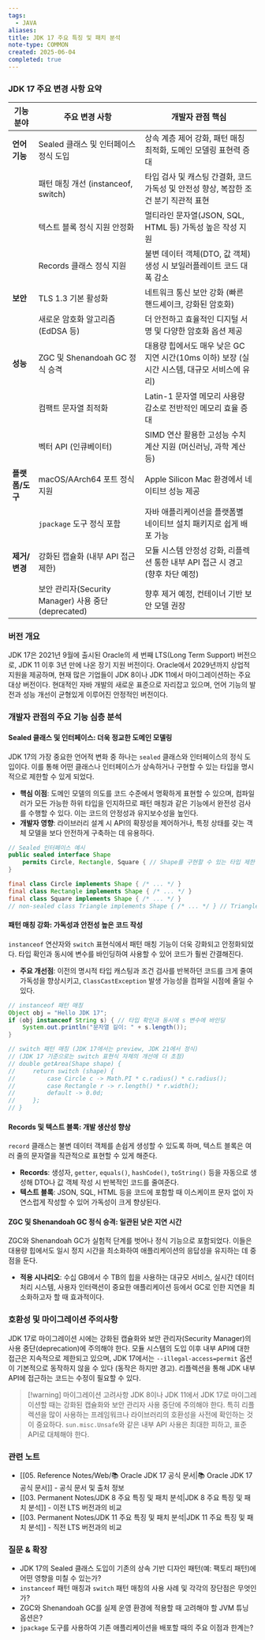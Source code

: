 ```yaml
---
tags:
  - JAVA
aliases: 
title: JDK 17 주요 특징 및 패치 분석
note-type: COMMON
created: 2025-06-04
completed: true
---
```


### JDK 17 주요 변경 사항 요약

| 기능 분야        | 주요 변경 사항                                  | 개발자 관점 핵심                                                                      |
| ---------------- | ----------------------------------------------- | ----------------------------------------------------------------------------------- |
| **언어 기능**      | Sealed 클래스 및 인터페이스 정식 도입             | 상속 계층 제어 강화, 패턴 매칭 최적화, 도메인 모델링 표현력 증대                                 |
|                  | 패턴 매칭 개선 (instanceof, switch)             | 타입 검사 및 캐스팅 간결화, 코드 가독성 및 안전성 향상, 복잡한 조건 분기 직관적 표현                     |
|                  | 텍스트 블록 정식 지원 안정화                      | 멀티라인 문자열(JSON, SQL, HTML 등) 가독성 높은 작성 지원                                       |
|                  | Records 클래스 정식 지원                        | 불변 데이터 객체(DTO, 값 객체) 생성 시 보일러플레이트 코드 대폭 감소                                |
| **보안**         | TLS 1.3 기본 활성화                             | 네트워크 통신 보안 강화 (빠른 핸드셰이크, 강화된 암호화)                                        |
|                  | 새로운 암호화 알고리즘 (EdDSA 등)               | 더 안전하고 효율적인 디지털 서명 및 다양한 암호화 옵션 제공                                     |
| **성능**         | ZGC 및 Shenandoah GC 정식 승격                  | 대용량 힙에서도 매우 낮은 GC 지연 시간(10ms 이하) 보장 (실시간 시스템, 대규모 서비스에 유리)        |
|                  | 컴팩트 문자열 최적화                            | Latin-1 문자열 메모리 사용량 감소로 전반적인 메모리 효율 증대                                     |
|                  | 벡터 API (인큐베이터)                           | SIMD 연산 활용한 고성능 수치 계산 지원 (머신러닝, 과학 계산 등)                                  |
| **플랫폼/도구**  | macOS/AArch64 포트 정식 지원                    | Apple Silicon Mac 환경에서 네이티브 성능 제공                                                 |
|                  | `jpackage` 도구 정식 포함                       | 자바 애플리케이션을 플랫폼별 네이티브 설치 패키지로 쉽게 배포 가능                                   |
| **제거/변경**    | 강화된 캡슐화 (내부 API 접근 제한)              | 모듈 시스템 안정성 강화, 리플렉션 통한 내부 API 접근 시 경고 (향후 차단 예정)                         |
|                  | 보안 관리자(Security Manager) 사용 중단(deprecated) | 향후 제거 예정, 컨테이너 기반 보안 모델 권장                                                    |

### 버전 개요

JDK 17은 2021년 9월에 출시된 Oracle의 세 번째 LTS(Long Term Support) 버전으로, JDK 11 이후 3년 만에 나온 장기 지원 버전이다. Oracle에서 2029년까지 상업적 지원을 제공하며, 현재 많은 기업들이 JDK 8이나 JDK 11에서 마이그레이션하는 주요 대상 버전이다. 현대적인 자바 개발의 새로운 표준으로 자리잡고 있으며, 언어 기능의 발전과 성능 개선이 균형있게 이루어진 안정적인 버전이다.

### 개발자 관점의 주요 기능 심층 분석

#### Sealed 클래스 및 인터페이스: 더욱 정교한 도메인 모델링

JDK 17의 가장 중요한 언어적 변화 중 하나는 `sealed` 클래스와 인터페이스의 정식 도입이다. 이를 통해 어떤 클래스나 인터페이스가 상속하거나 구현할 수 있는 타입을 명시적으로 제한할 수 있게 되었다.

*   **핵심 이점**: 도메인 모델의 의도를 코드 수준에서 명확하게 표현할 수 있으며, 컴파일러가 모든 가능한 하위 타입을 인지하므로 패턴 매칭과 같은 기능에서 완전성 검사를 수행할 수 있다. 이는 코드의 안정성과 유지보수성을 높인다.
*   **개발자 영향**: 라이브러리 설계 시 API의 확장성을 제어하거나, 특정 상태를 갖는 객체 모델을 보다 안전하게 구축하는 데 유용하다.

```java
// Sealed 인터페이스 예시
public sealed interface Shape
    permits Circle, Rectangle, Square { // Shape를 구현할 수 있는 타입 제한
}

final class Circle implements Shape { /* ... */ }
final class Rectangle implements Shape { /* ... */ }
final class Square implements Shape { /* ... */ }
// non-sealed class Triangle implements Shape { /* ... */ } // Triangle은 Shape를 자유롭게 확장 가능
```

#### 패턴 매칭 강화: 가독성과 안전성 높은 코드 작성

`instanceof` 연산자와 `switch` 표현식에서 패턴 매칭 기능이 더욱 강화되고 안정화되었다. 타입 확인과 동시에 변수를 바인딩하여 사용할 수 있어 코드가 훨씬 간결해진다.

*   **주요 개선점**: 이전의 명시적 타입 캐스팅과 조건 검사를 반복하던 코드를 크게 줄여 가독성을 향상시키고, `ClassCastException` 발생 가능성을 컴파일 시점에 줄일 수 있다.

```java
// instanceof 패턴 매칭
Object obj = "Hello JDK 17";
if (obj instanceof String s) { // 타입 확인과 동시에 s 변수에 바인딩
    System.out.println("문자열 길이: " + s.length());
}

// switch 패턴 매칭 (JDK 17에서는 preview, JDK 21에서 정식)
// (JDK 17 기준으로는 switch 표현식 자체의 개선에 더 초점)
// double getArea(Shape shape) {
//     return switch (shape) {
//         case Circle c -> Math.PI * c.radius() * c.radius();
//         case Rectangle r -> r.length() * r.width();
//         default -> 0.0d;
//     };
// }
```

#### Records 및 텍스트 블록: 개발 생산성 향상

`record` 클래스는 불변 데이터 객체를 손쉽게 생성할 수 있도록 하며, 텍스트 블록은 여러 줄의 문자열을 직관적으로 표현할 수 있게 해준다.

*   **Records**: 생성자, `getter`, `equals()`, `hashCode()`, `toString()` 등을 자동으로 생성해 DTO나 값 객체 작성 시 반복적인 코드를 줄여준다.
*   **텍스트 블록**: JSON, SQL, HTML 등을 코드에 포함할 때 이스케이프 문자 없이 자연스럽게 작성할 수 있어 가독성이 크게 향상된다.

#### ZGC 및 Shenandoah GC 정식 승격: 일관된 낮은 지연 시간

ZGC와 Shenandoah GC가 실험적 단계를 벗어나 정식 기능으로 포함되었다. 이들은 대용량 힙에서도 일시 정지 시간을 최소화하여 애플리케이션의 응답성을 유지하는 데 중점을 둔다.

*   **적용 시나리오**: 수십 GB에서 수 TB의 힙을 사용하는 대규모 서비스, 실시간 데이터 처리 시스템, 사용자 인터랙션이 중요한 애플리케이션 등에서 GC로 인한 지연을 최소화하고자 할 때 효과적이다.

### 호환성 및 마이그레이션 주의사항

JDK 17로 마이그레이션 시에는 강화된 캡슐화와 보안 관리자(Security Manager)의 사용 중단(deprecation)에 주의해야 한다. 모듈 시스템의 도입 이후 내부 API에 대한 접근은 지속적으로 제한되고 있으며, JDK 17에서는 `--illegal-access=permit` 옵션이 기본적으로 동작하지 않을 수 있다 (동작은 하지만 경고). 리플렉션을 통해 JDK 내부 API에 접근하는 코드는 수정이 필요할 수 있다.

> [!warning] 마이그레이션 고려사항
> JDK 8이나 JDK 11에서 JDK 17로 마이그레이션할 때는 강화된 캡슐화와 보안 관리자 사용 중단에 주의해야 한다. 특히 리플렉션을 많이 사용하는 프레임워크나 라이브러리의 호환성을 사전에 확인하는 것이 중요하다. `sun.misc.Unsafe`와 같은 내부 API 사용은 최대한 피하고, 표준 API로 대체해야 한다.

### 관련 노트

- [[05. Reference Notes/Web/📚 Oracle JDK 17 공식 문서|📚 Oracle JDK 17 공식 문서]] - 공식 문서 및 출처 정보
- [[03. Permanent Notes/JDK 8 주요 특징 및 패치 분석|JDK 8 주요 특징 및 패치 분석]] - 이전 LTS 버전과의 비교
- [[03. Permanent Notes/JDK 11 주요 특징 및 패치 분석|JDK 11 주요 특징 및 패치 분석]] - 직전 LTS 버전과의 비교

### 질문 & 확장

- JDK 17의 Sealed 클래스 도입이 기존의 상속 기반 디자인 패턴(예: 팩토리 패턴)에 어떤 영향을 미칠 수 있는가?
- `instanceof` 패턴 매칭과 `switch` 패턴 매칭의 사용 사례 및 각각의 장단점은 무엇인가?
- ZGC와 Shenandoah GC를 실제 운영 환경에 적용할 때 고려해야 할 JVM 튜닝 옵션은?
- `jpackage` 도구를 사용하여 기존 애플리케이션을 배포할 때의 주요 이점과 한계는? 